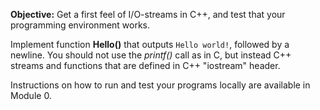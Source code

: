 **Objective:** Get a first feel of I/O-streams in C++, and test that
  your programming environment works.

Implement function **Hello()** that outputs `Hello world!`, followed by
a newline. You should not use the *printf()* call as in C, but instead
C++ streams and functions that are defined in C++ "iostream" header.

Instructions on how to run and test your programs locally are available
in Module 0.
